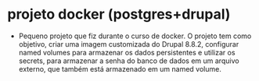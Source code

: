 # projeto docker (postgres+drupal)

* Pequeno projeto que fiz durante o curso de docker. O projeto tem como objetivo, criar uma imagem customizada do Drupal 8.8.2, configurar named volumes para armazenar os dados persistentes e utilizar os secrets, para armazenar a senha do banco de dados em um arquivo externo, que também está armazenado em um named volume.
